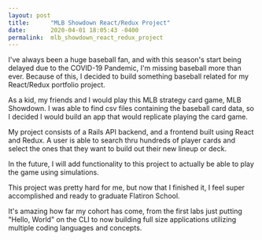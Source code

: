```yaml
---
layout: post
title:      "MLB Showdown React/Redux Project"
date:       2020-04-01 18:05:43 -0400
permalink:  mlb_showdown_react_redux_project
---
```



I've always been a huge baseball fan, and with this season's start being delayed due to the COVID-19 Pandemic, I'm missing baseball more than ever. Because of this, I decided to build something baseball related for my React/Redux portfolio project.

As a kid, my friends and I would play this MLB strategy card game, MLB Showdown. I was able to find csv files containing the baseball card data, so I decided I would build an app that would replicate playing the card game.

My project consists of a Rails API backend, and a frontend built using React and Redux. A user is able to search thru hundreds of player cards and select the ones that they want to build out their new lineup or deck.

In the future, I will add functionality to this project to actually be able to play the game using simulations.

This project was pretty hard for me, but now that I finished it, I feel super accomplished and ready to graduate Flatiron School.

It's amazing how far my cohort has come, from the first labs just putting "Hello, World" on the CLI to now building full size applications utilizing multiple coding languages and concepts.
